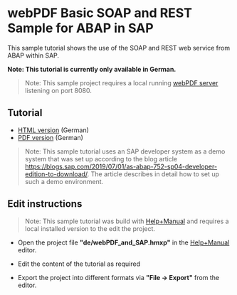 # webPDF Basic SOAP and REST Sample for ABAP in SAP

This sample tutorial shows the use of the SOAP and REST web service from ABAP within SAP.

**Note: This tutorial is currently only available in German.**

>Note: This sample project requires a local running [webPDF server](https://www.webpdf.de) listening on port 8080.

## Tutorial
* [HTML version](de/HTML/index.html) (German)
* [PDF version](de/webPDF_and_SAP.pdf) (German)

>Note: This sample tutorial uses an SAP developer system as a demo system that was set up according to the blog article https://blogs.sap.com/2019/07/01/as-abap-752-sp04-developer-edition-to-download/. 
>The article describes in detail how to set up such a demo environment.

## Edit instructions
>Note: This sample tutorial was build with [Help+Manual](https://www.helpandmanual.com/) and requires a local installed version to the edit the project.

- Open the project file **"de/webPDF_and_SAP.hmxp"** in the [Help+Manual](https://www.helpandmanual.com/) editor. 

- Edit the content of the tutorial as required 

- Export the project into different formats via **"File -> Export"** from the editor.

